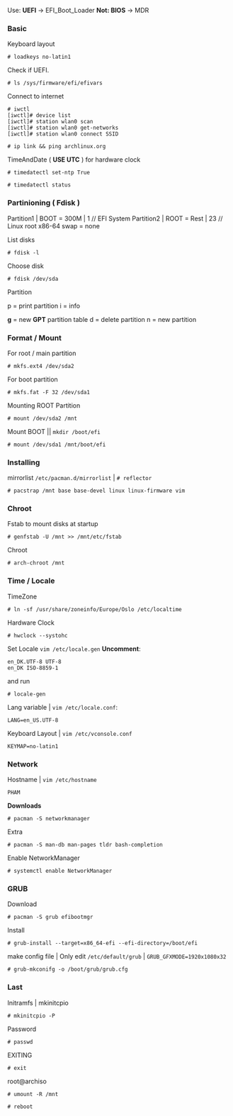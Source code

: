 Use: **UEFI** -> EFI_Boot_Loader
**Not: BIOS** -> MDR 

### Basic

Keyboard layout
```
# loadkeys no-latin1
```

Check if UEFI.
```
# ls /sys/firmware/efi/efivars
```

Connect to internet
```
# iwctl
[iwctl]# device list
[iwctl]# station wlan0 scan
[iwctl]# station wlan0 get-networks
[iwctl]# station wlan0 connect SSID
```

```
# ip link && ping archlinux.org
```

TimeAndDate ( **USE UTC** ) for hardware clock
```
# timedatectl set-ntp True
```

```
# timedatectl status
```

### Partinioning ( Fdisk )
 
Partition1 | BOOT = 300M | 1 // EFI System
Partition2 | ROOT = Rest | 23 // Linux root x86-64
swap = none

List disks
```
# fdisk -l
```

Choose disk
```
# fdisk /dev/sda
```

Partition

p = print partition
i = info

**g** = new **GPT** partition table
d = delete partition
n = new partition

### Format / Mount

For root / main partition
```
# mkfs.ext4 /dev/sda2
```

For boot partition
```
# mkfs.fat -F 32 /dev/sda1
```

Mounting ROOT Partition
```
# mount /dev/sda2 /mnt
```

Mount BOOT || `mkdir /boot/efi`
```
# mount /dev/sda1 /mnt/boot/efi
```

### Installing
mirrorlist `/etc/pacman.d/mirrorlist` | `# reflector`

```
# pacstrap /mnt base base-devel linux linux-firmware vim
```

### Chroot

Fstab to mount disks at startup
```
# genfstab -U /mnt >> /mnt/etc/fstab
```

Chroot
```
# arch-chroot /mnt
```

### Time / Locale

TimeZone
```
# ln -sf /usr/share/zoneinfo/Europe/Oslo /etc/localtime
```

Hardware Clock
```
# hwclock --systohc
```

Set Locale
`vim /etc/locale.gen` **Uncomment**:
```
en_DK.UTF-8 UTF-8
en_DK ISO-8859-1
```

and run
```
# locale-gen
```

Lang variable | `vim /etc/locale.conf`:
```
LANG=en_US.UTF-8
```

Keyboard Layout | `vim /etc/vconsole.conf`
```
KEYMAP=no-latin1
```

### Network

Hostname | `vim /etc/hostname`
```
PHAM
```

**Downloads**
```
# pacman -S networkmanager
```

Extra
```
# pacman -S man-db man-pages tldr bash-completion
```

Enable NetworkManager

```
# systemctl enable NetworkManager
```

### GRUB

Download
```
# pacman -S grub efibootmgr
```

Install
```
# grub-install --target=x86_64-efi --efi-directory=/boot/efi
```

make config file | Only edit `/etc/default/grub` | `GRUB_GFXMODE=1920x1080x32`
```
# grub-mkconifg -o /boot/grub/grub.cfg
```

### Last

Initramfs | mkinitcpio 
```
# mkinitcpio -P
```

Password
```
# passwd
```

EXITING
```
# exit
```

root@archiso
```
# umount -R /mnt
```

```
# reboot
```